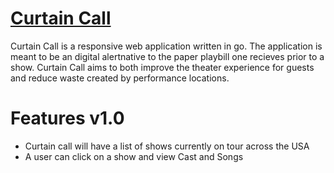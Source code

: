 # [Curtain Call](https://curtaincall.tech)

Curtain Call is a responsive web application written in go.
The application is meant to be an digital alertnative to the paper playbill one recieves prior to a show. 
Curtain Call aims to both improve the theater experience for guests and reduce waste created by performance locations.

# Features v1.0

- Curtain call will have a list of shows currently on tour across the USA
- A user can click on a show and view Cast and Songs
